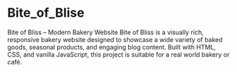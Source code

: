 # Bite_of_Blise
Bite of Bliss – Modern Bakery Website Bite of Bliss is a visually rich, responsive bakery website designed to showcase a wide variety of baked goods, seasonal products, and engaging blog content. Built with HTML, CSS, and vanilla JavaScript, this project is suitable for a real world bakery or café.
